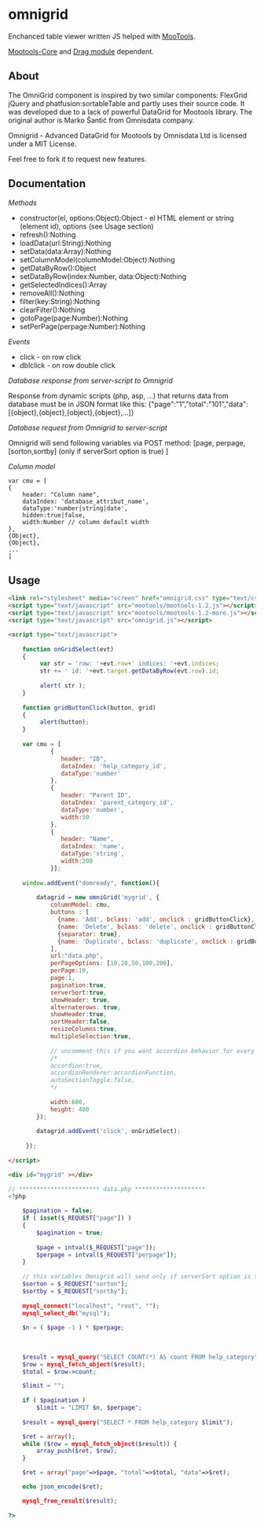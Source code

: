 omnigrid
========

Enchanced table viewer written JS helped with [MooTools](http://mootools.net/).

[Mootools-Core](http://mootools.net/download) and [Drag module](http://mootools.net/more/f7005197184c1ad698fa1b435a9aecc0) dependent.


About
-----

The OmniGrid component is inspired by two similar components: FlexGrid jQuery and phatfusion:sortableTable and partly uses their source code. It was developed due to a lack of powerful DataGrid for Mootools library. The original author is Marko Šantić from Omnisdata company.

Omnigrid - Advanced DataGrid for Mootools by Omnisdata Ltd is licensed under a MIT License.

Feel free to fork it to request new features.

Documentation
-------------

*Methods*

 * constructor(el, options:Object):Object - el HTML element or string (element id), options (see Usage section)
 * refresh():Nothing
 * loadData(url:String):Nothing
 * setData(data:Array):Nothing
 * setColumnModel(columnModel:Object):Nothing
 * getDataByRow():Object
 * setDataByRow(index:Number, data:Object):Nothing
 * getSelectedIndices():Array
 * removeAll():Nothing
 * filter(key:String):Nothing
 * clearFilter():Nothing
 * gotoPage(page:Number):Nothing
 * setPerPage(perpage:Number):Nothing

*Events*
 * click - on row click
 * dblclick - on row double click

*Database response from server-script to Omnigrid*

Response from dynamic scripts (php, asp, ...) that returns data from database must be in JSON format like this:
{"page":"1","total":"101","data":[{object},{object},{object},{object},...]}

*Database request from Omnigrid to server-script*

Omnigrid will send following variables via POST method: \[page, perpage, \[sorton,sortby] (only if serverSort option is true) ]

*Column model*

	var cmu = [
	{
		header: "Column name",
		dataIndex: 'database_attribut_name',
		dataType:'number|string|date',
		hidden:true|false,
		width:Number // column default width
	}, 
	{Object},
	{Object},
	...
	]
								

Usage
-----

```html
<link rel="stylesheet" media="screen" href="omnigrid.css" type="text/css" />
<script type="text/javascript" src="mootools/mootools-1.2.js"></script>
<script type="text/javascript" src="mootools/mootools-1.2-more.js"></script>
<script type="text/javascript" src="omnigrid.js"></script>

<script type="text/javascript">
	
    function onGridSelect(evt)
    {
         var str = 'row: '+evt.row+' indices: '+evt.indices;
         str += ' id: '+evt.target.getDataByRow(evt.row).id;
         
         alert( str );
    }
	
    function gridButtonClick(button, grid)
    {
         alert(button);
    }
	
    var cmu = [
            {
               header: "ID",
               dataIndex: 'help_category_id',
               dataType:'number'
            },
            {
               header: "Parent ID",
               dataIndex: 'parent_category_id',
               dataType:'number',
               width:50
            },
            {
               header: "Name",
               dataIndex: 'name',
               dataType:'string',
               width:200
            }];	
    
    window.addEvent("domready", function(){
	                
	    datagrid = new omniGrid('mygrid', {
	        columnModel: cmu,
	        buttons : [
	          {name: 'Add', bclass: 'add', onclick : gridButtonClick},
	          {name: 'Delete', bclass: 'delete', onclick : gridButtonClick},
	          {separator: true},
	          {name: 'Duplicate', bclass: 'duplicate', onclick : gridButtonClick}
	        ],
	        url:"data.php",
	        perPageOptions: [10,20,50,100,200],
	        perPage:10,
	        page:1,
	        pagination:true,
	        serverSort:true,
	        showHeader: true,
	        alternaterows: true,
	        showHeader:true,
	        sortHeader:false,
	        resizeColumns:true,
	        multipleSelection:true,
	        
	        // uncomment this if you want accordion behavior for every row
	        /*
	        accordion:true,
	        accordionRenderer:accordionFunction,
	        autoSectionToggle:false,
	        */
				
	        width:600,
	        height: 400
	    });
	    
	    datagrid.addEvent('click', onGridSelect);
	    		
     });
		
</script>

<div id="mygrid" ></div>
```


```php
// *********************** data.php ********************
<?php
	
	$pagination = false;
	if ( isset($_REQUEST["page"]) )
	{
		$pagination = true;
		
		$page = intval($_REQUEST["page"]);
		$perpage = intval($_REQUEST["perpage"]);
	}
	
	// this variables Omnigrid will send only if serverSort option is true
	$sorton = $_REQUEST["sorton"];
	$sortby = $_REQUEST["sortby"];
	
	mysql_connect("localhost", "root", "");
	mysql_select_db("mysql");
	
	$n = ( $page -1 ) * $perpage;
	
	
	
	$result = mysql_query("SELECT COUNT(*) AS count FROM help_category");
	$row = mysql_fetch_object($result);
	$total = $row->count;	

	$limit = "";
	
	if ( $pagination )
		$limit = "LIMIT $n, $perpage";
	
	$result = mysql_query("SELECT * FROM help_category $limit");

	$ret = array();
	while ($row = mysql_fetch_object($result)) {
		array_push($ret, $row);
	}

	$ret = array("page"=>$page, "total"=>$total, "data"=>$ret);

	echo json_encode($ret);

	mysql_free_result($result);
          
?>
```